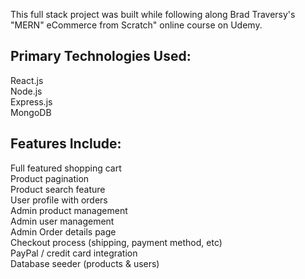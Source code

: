 This full stack project was built while following along Brad Traversy's "MERN" eCommerce from Scratch" online course on Udemy. 

## Primary Technologies Used:

React.js  
Node.js  
Express.js  
MongoDB  


## Features Include:

Full featured shopping cart  
Product pagination  
Product search feature  
User profile with orders  
Admin product management  
Admin user management  
Admin Order details page  
Checkout process (shipping, payment method, etc)  
PayPal / credit card integration  
Database seeder (products & users)  
